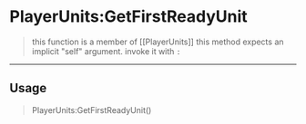 # PlayerUnits:GetFirstReadyUnit
> this function is a member of [[PlayerUnits]]
> this method expects an implicit "self" argument. invoke it with `:`
-----
## Usage
> PlayerUnits:GetFirstReadyUnit()
